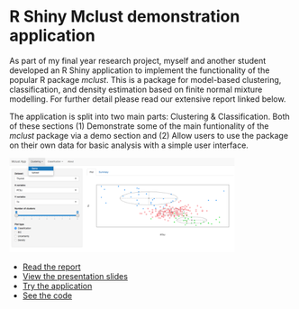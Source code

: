 # R Shiny Mclust demonstration application

As part of my final year research project, myself and another student developed an R Shiny application to implement the functionality of the popular R package _mclust_. This is a package for model-based clustering, classification, and density estimation based on finite normal mixture modelling. For further detail please read our extensive report linked below. 

The application is split into two main parts: Clustering & Classification. Both of these sections (1) Demonstrate some of the main funtionality of the _mclust_ package via a demo section and (2) Allow users to use the package on their own data for basic analysis with a simple user interface.

<img src="https://raw.githubusercontent.com/alanjeffares/mclust-app/master/images/mclust_clustering_demo.png"  width="400">

* [Read the report](https://github.com/alanjeffares/mclust-app/blob/master/report.pdf)
* [View the presentation slides](https://github.com/alanjeffares/mclust-app/blob/master/presentation.pdf)
* [Try the application](https://mclust.shinyapps.io/apphere/)
* [See the code](https://github.com/alanjeffares/mclust-app/blob/master/mclust_shiny_app.R)
